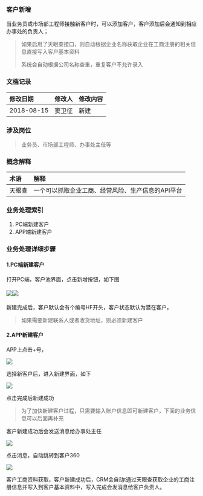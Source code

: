 ### 客户新增

当业务员或市场部工程师接触新客户时，可以添加客户，客户添加后会通知到相应办事处的负责人；

> 如果启用了天眼查接口，则自动根据企业名称获取企业在工商注册的相关信息直接写入客户基本资料
>
> 系统会自动根据公司名称查重，重复客户不允许录入

### 文档记录

| 修改日期 | 修改人 | 修改内容 |
| :--- | :--- | :--- |
| 2018-08-15 | 窦卫征 | 新建 |

### 涉及岗位

> 业务员、市场部工程师、办事处主任等

### 概念解释

| 术语 | 解释 |
| :--- | :--- |
| 天眼查 | 一个可以抓取企业工商、经营风险、生产信息的API平台 |

### 业务处理索引

1. PC端新建客户
2. APP端新建客户

### 业务处理详细步骤

#### 1.PC端新建客户

打开PC端，客户池界面，点击新增按钮，如下图

#### ![](/assets/pcaddcustomer.png)![](/assets/pc新建客户.png)

新建完成后，客户默认会有个编号HF开头，客户状态默认为潜在客户。

> 如果需要新建联系人或者收货地址，则必须新建客户

#### 2.APP新建客户

APP上点击+号，

![](/assets/adxkh.png)

选择新客户后，进入新建界面，如下

![](/assets/appaddkh.png)

点击完成后新建成功

> 为了加快新建客户过程，只需要输入账户信息即可新建客户，下面的业务信息可以后面再补充

客户新建成功后会发送消息给办事处主任

![](/assets/xkhtz.png)

点击消息，自动跳转到客户360

![](/assets/tzkh360.png)

客户工商资料获取，客户新建成功后，CRM会自动t通过天眼查获取企业的工商注册信息并写入到客户基本资料中，写入完成会发消息给客户负责人。

